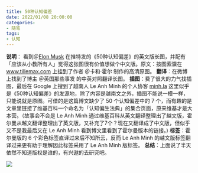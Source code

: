 ```yaml
---
title: 50种认知偏差
date: 2022/01/08 20:00:00
categories:
- 随笔
tags:
- 认知
---
```


**说明**： 看到＠[Elon Musk](https://twitter.com/elonmusk) 在推特发的《50种认知偏差》的英文版长图，并配有「应该从小教所有人」觉得这张图很有价值想做个中文版。原文：按图索骥在 www.tillemax.com 上挂到了作者 ＠卡和·霍尔 制作的高清原图。
**翻译**：在微博上找到了博主 ＠英国那些事发 的中英对照翻译长图。 
**插图**：费了很大的力气找插图，最后在 Google 上搜到了越南人 Le Anh Minh 的个人协客 [minh.la](minh.la) 这里似乎是《50种认知偏差》的发源地，除了内容是越南文之外，插图不能说一模一样，只能说就是原图。可借的是这篇博文缺少了 50 个认知偏差中的 7 个，而有趣的是文章里链接了维基百科一个命名为「认知偏生法典」的集合页面，原来维基才是大本营。（故事会不会是 Le Anh Minh 通过维基百科从英文翻译整理出了越文版，霍尔曼从越文翻译整理出了英文版，又补充了7个？现在又翻译成了中文版，但似乎又不是我最后又在 Le Anh Minh 看到博文里看到了霍尔曼版本的链接。) 
**标签**：霍尔曼版的 6 个彩色标签直译过来后不知所云，反而 Le Anh Minh 的越文版标签翻译过来更有助于理解因此标签采用了 Le Anh Minh 版标签。 
**总结**：上面说了半天依然不知道版权是谁的，有兴遨的去研究吧。

![](https://pics.naaln.com/blog/2022-01-08-5998c0.png-basicBlog)